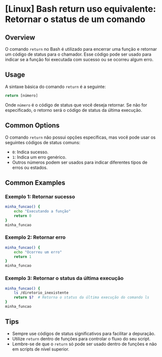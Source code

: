 # [Linux] Bash return uso equivalente: Retornar o status de um comando

## Overview
O comando `return` no Bash é utilizado para encerrar uma função e retornar um código de status para o chamador. Esse código pode ser usado para indicar se a função foi executada com sucesso ou se ocorreu algum erro.

## Usage
A sintaxe básica do comando `return` é a seguinte:

```bash
return [número]
```

Onde `número` é o código de status que você deseja retornar. Se não for especificado, o retorno será o código de status da última execução.

## Common Options
O comando `return` não possui opções específicas, mas você pode usar os seguintes códigos de status comuns:
- `0`: Indica sucesso.
- `1`: Indica um erro genérico.
- Outros números podem ser usados para indicar diferentes tipos de erros ou estados.

## Common Examples

### Exemplo 1: Retornar sucesso
```bash
minha_funcao() {
    echo "Executando a função"
    return 0
}
minha_funcao
```

### Exemplo 2: Retornar erro
```bash
minha_funcao() {
    echo "Ocorreu um erro"
    return 1
}
minha_funcao
```

### Exemplo 3: Retornar o status da última execução
```bash
minha_funcao() {
    ls /diretorio_inexistente
    return $?  # Retorna o status da última execução do comando ls
}
minha_funcao
```

## Tips
- Sempre use códigos de status significativos para facilitar a depuração.
- Utilize `return` dentro de funções para controlar o fluxo do seu script.
- Lembre-se de que o `return` só pode ser usado dentro de funções e não em scripts de nível superior.